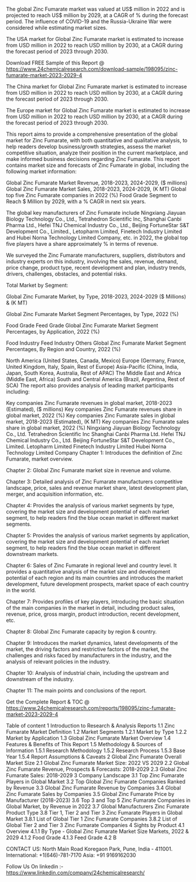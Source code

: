 The global Zinc Fumarate market was valued at US$ million in 2022 and is projected to reach US$ million by 2029, at a CAGR of % during the forecast period. The influence of COVID-19 and the Russia-Ukraine War were considered while estimating market sizes.

The USA market for Global Zinc Fumarate  market is estimated to increase from USD million in 2022 to reach USD million by 2030, at a CAGR during the forecast period of 2023 through 2030.

Download FREE Sample of this Report @ https://www.24chemicalresearch.com/download-sample/198095/zinc-fumarate-market-2023-2029-4

The China market for Global Zinc Fumarate  market is estimated to increase from USD million in 2022 to reach USD million by 2030, at a CAGR during the forecast period of 2023 through 2030.

The Europe market for Global Zinc Fumarate market is estimated to increase from USD million in 2022 to reach USD million by 2030, at a CAGR during the forecast period of 2023 through 2030.

This report aims to provide a comprehensive presentation of the global market for Zinc Fumarate, with both quantitative and qualitative analysis, to help readers develop business/growth strategies, assess the market competitive situation, analyze their position in the current marketplace, and make informed business decisions regarding Zinc Fumarate. This report contains market size and forecasts of Zinc Fumarate in global, including the following market information:

Global Zinc Fumarate Market Revenue, 2018-2023, 2024-2029, ($ millions)
Global Zinc Fumarate Market Sales, 2018-2023, 2024-2029, (K MT)
Global top five Zinc Fumarate companies in 2022 (%)
Food Grade Segment to Reach $ Million by 2029, with a % CAGR in next six years.

The global key manufacturers of Zinc Fumarate include Ningxiang Jiayuan Biology Technology Co., Ltd., Tetrahedron Scientific Inc, Shanghai Canbi Pharma Ltd., Hefei TNJ Chemical Industry Co., Ltd., Beijing FortuneStar S&T Development Co., Limited., Letopharm Limited, Finetech Industry Limited and Hubei Norna Technology Limited Company, etc. in 2022, the global top five players have a share approximately % in terms of revenue.

We surveyed the Zinc Fumarate manufacturers, suppliers, distributors and industry experts on this industry, involving the sales, revenue, demand, price change, product type, recent development and plan, industry trends, drivers, challenges, obstacles, and potential risks.

Total Market by Segment:

Global Zinc Fumarate Market, by Type, 2018-2023, 2024-2029 ($ Millions) & (K MT)

Global Zinc Fumarate Market Segment Percentages, by Type, 2022 (%)

Food Grade
Feed Grade
Global Zinc Fumarate Market Segment Percentages, by Application, 2022 (%)

Food Industry
Feed Industry
Others
Global Zinc Fumarate Market Segment Percentages, By Region and Country, 2022 (%)

North America (United States, Canada, Mexico)
Europe (Germany, France, United Kingdom, Italy, Spain, Rest of Europe)
Asia-Pacific (China, India, Japan, South Korea, Australia, Rest of APAC)
The Middle East and Africa (Middle East, Africa)
South and Central America (Brazil, Argentina, Rest of SCA)
The report also provides analysis of leading market participants including:

Key companies Zinc Fumarate revenues in global market, 2018-2023 (Estimated), ($ millions)
Key companies Zinc Fumarate revenues share in global market, 2022 (%)
Key companies Zinc Fumarate sales in global market, 2018-2023 (Estimated), (K MT)
Key companies Zinc Fumarate sales share in global market, 2022 (%)
Ningxiang Jiayuan Biology Technology Co., Ltd.
Tetrahedron Scientific Inc
Shanghai Canbi Pharma Ltd.
Hefei TNJ Chemical Industry Co., Ltd.
Beijing FortuneStar S&T Development Co., Limited.
Letopharm Limited
Finetech Industry Limited
Hubei Norna Technology Limited Company
Chapter 1: Introduces the definition of Zinc Fumarate, market overview.

Chapter 2: Global Zinc Fumarate market size in revenue and volume.

Chapter 3: Detailed analysis of Zinc Fumarate manufacturers competitive landscape, price, sales and revenue market share, latest development plan, merger, and acquisition information, etc.

Chapter 4: Provides the analysis of various market segments by type, covering the market size and development potential of each market segment, to help readers find the blue ocean market in different market segments.

Chapter 5: Provides the analysis of various market segments by application, covering the market size and development potential of each market segment, to help readers find the blue ocean market in different downstream markets.

Chapter 6: Sales of Zinc Fumarate in regional level and country level. It provides a quantitative analysis of the market size and development potential of each region and its main countries and introduces the market development, future development prospects, market space of each country in the world.

Chapter 7: Provides profiles of key players, introducing the basic situation of the main companies in the market in detail, including product sales, revenue, price, gross margin, product introduction, recent development, etc.

Chapter 8: Global Zinc Fumarate capacity by region & country.

Chapter 9: Introduces the market dynamics, latest developments of the market, the driving factors and restrictive factors of the market, the challenges and risks faced by manufacturers in the industry, and the analysis of relevant policies in the industry.

Chapter 10: Analysis of industrial chain, including the upstream and downstream of the industry.

Chapter 11: The main points and conclusions of the report.

Get the Complete Report & TOC @ https://www.24chemicalresearch.com/reports/198095/zinc-fumarate-market-2023-2029-4

Table of content
1 Introduction to Research & Analysis Reports
1.1 Zinc Fumarate Market Definition
1.2 Market Segments
1.2.1 Market by Type
1.2.2 Market by Application
1.3 Global Zinc Fumarate Market Overview
1.4 Features & Benefits of This Report
1.5 Methodology & Sources of Information
1.5.1 Research Methodology
1.5.2 Research Process
1.5.3 Base Year
1.5.4 Report Assumptions & Caveats
2 Global Zinc Fumarate Overall Market Size
2.1 Global Zinc Fumarate Market Size: 2022 VS 2029
2.2 Global Zinc Fumarate Revenue, Prospects & Forecasts: 2018-2029
2.3 Global Zinc Fumarate Sales: 2018-2029
3 Company Landscape
3.1 Top Zinc Fumarate Players in Global Market
3.2 Top Global Zinc Fumarate Companies Ranked by Revenue
3.3 Global Zinc Fumarate Revenue by Companies
3.4 Global Zinc Fumarate Sales by Companies
3.5 Global Zinc Fumarate Price by Manufacturer (2018-2023)
3.6 Top 3 and Top 5 Zinc Fumarate Companies in Global Market, by Revenue in 2022
3.7 Global Manufacturers Zinc Fumarate Product Type
3.8 Tier 1, Tier 2 and Tier 3 Zinc Fumarate Players in Global Market
3.8.1 List of Global Tier 1 Zinc Fumarate Companies
3.8.2 List of Global Tier 2 and Tier 3 Zinc Fumarate Companies
4 Sights by Product
4.1 Overview
4.1.1 By Type - Global Zinc Fumarate Market Size Markets, 2022 & 2029
4.1.2 Food Grade
4.1.3 Feed Grade
4.2 B

CONTACT US:
North Main Road Koregaon Park, Pune, India - 411001.
International: +1(646)-781-7170
Asia: +91 9169162030

Follow Us On linkedin :- https://www.linkedin.com/company/24chemicalresearch/
